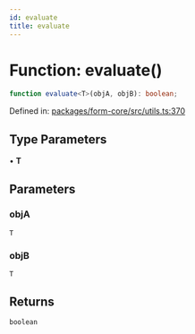 ```yaml
---
id: evaluate
title: evaluate
---
```


<!-- DO NOT EDIT: this page is autogenerated from the type comments -->

# Function: evaluate()

```ts
function evaluate<T>(objA, objB): boolean;
```

Defined in: [packages/form-core/src/utils.ts:370](https://github.com/TanStack/form/blob/main/packages/form-core/src/utils.ts#L370)

## Type Parameters

• **T**

## Parameters

### objA

`T`

### objB

`T`

## Returns

`boolean`
